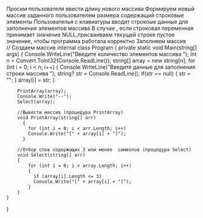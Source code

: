 Просим пользователя ввести длину нового массива 
Формируем новый массив  заданного пользователем размера содержащий строковые элементы
Пользователья с клавиатуры вводит строкоые данные для заполнения элементов массива 
В случае , если строковая переменная принимает значение NULL,присваиваем текущей строке пустое значение, чтобы программа работала корректно
Заполняем массив    
// Создаем массив 
internal class  Program
{
    private static void Main(string[] args)
    {
        Console.WriteLine("Введите количество элементов массива ");
        int n = Convert.ToInt32(Console.ReadLine());
        string[] array = new string[n];
        for (int i = 0; i < n; i++)
        {
            Console.WriteLine("Введите данные для заполнения строки массива ");
            string? str = Console.ReadLine();
            if(str == null)
            {
              str = "";
            }
            array[i] = str; 
        }
 
        PrintArray(array);
        Console.Write("--");
        Select(array);

        //Вывести массив (процедура PrintArray)
        void PrintArray(string[] arr)
          {
            for (int i = 0; i < arr.Length; i++)
            Console.Write("[" + array[i] + "]");    
          }
                    
        //Отбор слов содержащих 3 или менее  символов (процедура Select)
        void Select(string[] arr)
        {
            for (int i = 0; i < array.Length; i++)
            {
              if (array[i].Length <= 3)
              Console.Write("[" + array[i] + "]");
            }
        }
    }
}